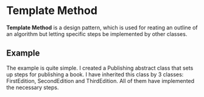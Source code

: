 # Template Method

**Template Method** is a design pattern, which is used for reating an outline of an algorithm but letting specific steps be implemented 
by other classes.

## Example
The example is quite simple. I created a Publishing abstract class that sets up steps for publishing a book. I have inherited this class
by 3 classes: FirstEdition, SecondEdition and ThirdEdition. All of them have implemented the necessary steps.